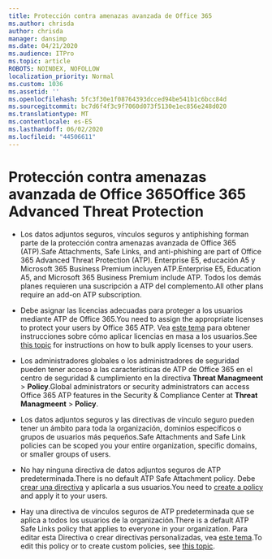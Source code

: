 ```yaml
---
title: Protección contra amenazas avanzada de Office 365
ms.author: chrisda
author: chrisda
manager: dansimp
ms.date: 04/21/2020
ms.audience: ITPro
ms.topic: article
ROBOTS: NOINDEX, NOFOLLOW
localization_priority: Normal
ms.custom: 1036
ms.assetid: ''
ms.openlocfilehash: 5fc3f30e1f08764393dcced94be541b1c6bcc84d
ms.sourcegitcommit: bc7d6f4f3c9f7060d073f5130e1ec856e248d020
ms.translationtype: MT
ms.contentlocale: es-ES
ms.lasthandoff: 06/02/2020
ms.locfileid: "44506611"
---
```

# <a name="office-365-advanced-threat-protection"></a><span data-ttu-id="cb22a-102">Protección contra amenazas avanzada de Office 365</span><span class="sxs-lookup"><span data-stu-id="cb22a-102">Office 365 Advanced Threat Protection</span></span>

- <span data-ttu-id="cb22a-103">Los datos adjuntos seguros, vínculos seguros y antiphishing forman parte de la protección contra amenazas avanzada de Office 365 (ATP).</span><span class="sxs-lookup"><span data-stu-id="cb22a-103">Safe Attachments, Safe Links, and anti-phishing are part of Office 365 Advanced Threat Protection (ATP).</span></span> <span data-ttu-id="cb22a-104">Enterprise E5, educación A5 y Microsoft 365 Business Premium incluyen ATP.</span><span class="sxs-lookup"><span data-stu-id="cb22a-104">Enterprise E5, Education A5, and Microsoft 365 Business Premium include ATP.</span></span> <span data-ttu-id="cb22a-105">Todos los demás planes requieren una suscripción a ATP del complemento.</span><span class="sxs-lookup"><span data-stu-id="cb22a-105">All other plans require an add-on ATP subscription.</span></span>

- <span data-ttu-id="cb22a-106">Debe asignar las licencias adecuadas para proteger a los usuarios mediante ATP de Office 365.</span><span class="sxs-lookup"><span data-stu-id="cb22a-106">You need to assign the appropriate licenses to protect your users by Office 365 ATP.</span></span> <span data-ttu-id="cb22a-107">Vea [este tema](https://docs.microsoft.com/microsoft-365/admin/add-users/add-users) para obtener instrucciones sobre cómo aplicar licencias en masa a los usuarios.</span><span class="sxs-lookup"><span data-stu-id="cb22a-107">See [this topic](https://docs.microsoft.com/microsoft-365/admin/add-users/add-users) for instructions on how to bulk apply licenses to your users.</span></span>

- <span data-ttu-id="cb22a-108">Los administradores globales o los administradores de seguridad pueden tener acceso a las características de ATP de Office 365 en el centro de seguridad & cumplimiento en la directiva **Threat Managmeent** \> **Policy**.</span><span class="sxs-lookup"><span data-stu-id="cb22a-108">Global administrators or security administrators can access Office 365 ATP features in the Security & Compliance Center at **Threat Managmeent** \> **Policy**.</span></span>

- <span data-ttu-id="cb22a-109">Los datos adjuntos seguros y las directivas de vínculo seguro pueden tener un ámbito para toda la organización, dominios específicos o grupos de usuarios más pequeños.</span><span class="sxs-lookup"><span data-stu-id="cb22a-109">Safe Attachments and Safe Link policies can be scoped you your entire organization, specific domains, or smaller groups of users.</span></span>

- <span data-ttu-id="cb22a-110">No hay ninguna directiva de datos adjuntos seguros de ATP predeterminada.</span><span class="sxs-lookup"><span data-stu-id="cb22a-110">There is no default ATP Safe Attachment policy.</span></span> <span data-ttu-id="cb22a-111">Debe [crear una directiva](https://docs.microsoft.com/microsoft-365/security/office-365-security/set-up-atp-safe-attachments-policies) y aplicarla a sus usuarios.</span><span class="sxs-lookup"><span data-stu-id="cb22a-111">You need to [create a policy](https://docs.microsoft.com/microsoft-365/security/office-365-security/set-up-atp-safe-attachments-policies) and apply it to your users.</span></span>

- <span data-ttu-id="cb22a-112">Hay una directiva de vínculos seguros de ATP predeterminada que se aplica a todos los usuarios de la organización.</span><span class="sxs-lookup"><span data-stu-id="cb22a-112">There is a default ATP Safe Links policy that applies to everyone in your organization.</span></span> <span data-ttu-id="cb22a-113">Para editar esta Directiva o crear directivas personalizadas, vea [este tema](https://docs.microsoft.com/microsoft-365/security/office-365-security/set-up-atp-safe-links-policies).</span><span class="sxs-lookup"><span data-stu-id="cb22a-113">To edit this policy or to create custom policies, see [this topic](https://docs.microsoft.com/microsoft-365/security/office-365-security/set-up-atp-safe-links-policies).</span></span>
